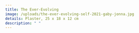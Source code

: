 ```yaml
---
title: The Ever-Evolving
image: /uploads/the-ever-evolving-self-2021-gaby-jonna.jpg
details: Plaster, 25 x 18 x 12 cm
description: " "
---
```

